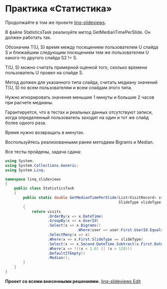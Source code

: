 # Практика «Статистика»

Продолжайте в том же проекте [linq-slideviews](linq-slideviews.zip).

В файле StatisticsTask реализуйте метод GetMedianTimePerSlide. Он должен работать так.

Обозначим T(U, S) время между посещением пользователем U слайда S и ближайшим следующим посещением тем же пользователем U какого-то другого слайда S2 != S.

T(U, S) можно считать примерной оценкой того, сколько времени пользователь U провел на слайде S.

Метод должен для указанного типа слайда, считать медиану значений T(U, S) по всем пользователям и всем слайдам этого типа.

Нужно игнорировать значения меньшие 1 минуты и большие 2 часов при расчете медианы.

Гарантируется, что в тестах и реальных данных отсутствуют записи, когда определенный пользователь заходит на один и тот же слайд более одного раза.

Время нужно возвращать в минутах.

Воспользуйтесь реализованными ранее методами Bigrams и Median.


Все тесты пройдены, задача сдана:
```cs
using System;
using System.Collections.Generic;
using System.Linq;

namespace linq_slideviews
{
    public class StatisticsTask
    {
        public static double GetMedianTimePerSlide(List<VisitRecord> visits,
                                                   SlideType slideType)
        {
            return visits
                   .OrderBy(x => x.DateTime)
                   .GroupBy(x => x.UserId)
                   .Select(x => x.Bigrams()
                                .Where(user => user.First.UserId.Equals(user.Second.UserId)))
                   .SelectMany(x => x)
                   .Where(x => x.First.SlideType == slideType)
                   .Select(x => x.Second.DateTime.Subtract(x.First.DateTime).TotalMinutes)
                   .Where(x => !((x < 1.0) || (x > 120)))
                   .DefaultIfEmpty()
                   .Median();
        }
    }
}
```

**Проект со всеми внесенными решениями.**
[linq-slideviews Edit](linq-slideviews_Edit.zip)
